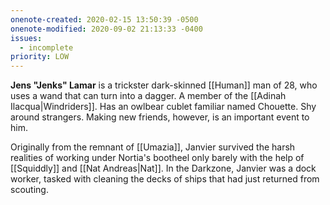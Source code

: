 ```yaml
---
onenote-created: 2020-02-15 13:50:39 -0500
onenote-modified: 2020-09-02 21:13:33 -0400
issues:
  - incomplete
priority: LOW
---
```


**Jens "Jenks" Lamar** is a trickster dark-skinned [[Human]] man of 28, who uses a wand that can turn into a dagger. A member of the [[Adinah Ilacqua|Windriders]]. Has an owlbear cublet familiar named Chouette. Shy around strangers. Making new friends, however, is an important event to him.

Originally from the remnant of [[Umazia]], Janvier survived the harsh realities of working under Nortia's bootheel only barely with the help of [[Squiddly]] and [[Nat Andreas|Nat]]. In the Darkzone, Janvier was a dock worker, tasked with cleaning the decks of ships that had just returned from scouting.
